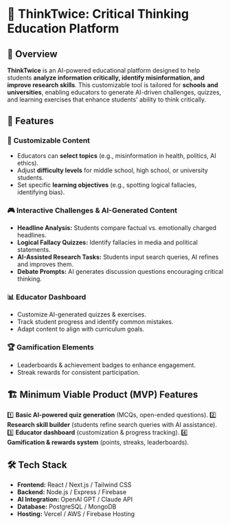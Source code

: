 # 🧠 ThinkTwice: Critical Thinking Education Platform

## 🎯 Overview
**ThinkTwice** is an AI-powered educational platform designed to help students **analyze information critically, identify misinformation, and improve research skills**. This customizable tool is tailored for **schools and universities**, enabling educators to generate AI-driven challenges, quizzes, and learning exercises that enhance students' ability to think critically.

## 🚀 Features
### 🔹 **Customizable Content**
- Educators can **select topics** (e.g., misinformation in health, politics, AI ethics).
- Adjust **difficulty levels** for middle school, high school, or university students.
- Set specific **learning objectives** (e.g., spotting logical fallacies, identifying bias).

### 🎮 **Interactive Challenges & AI-Generated Content**
- **Headline Analysis:** Students compare factual vs. emotionally charged headlines.
- **Logical Fallacy Quizzes:** Identify fallacies in media and political statements.
- **AI-Assisted Research Tasks:** Students input search queries, AI refines and improves them.
- **Debate Prompts:** AI generates discussion questions encouraging critical thinking.

### 📊 **Educator Dashboard**
- Customize AI-generated quizzes & exercises.
- Track student progress and identify common mistakes.
- Adapt content to align with curriculum goals.

### 🏆 **Gamification Elements**
- Leaderboards & achievement badges to enhance engagement.
- Streak rewards for consistent participation.

## 🏗️ Minimum Viable Product (MVP) Features
1️⃣ **Basic AI-powered quiz generation** (MCQs, open-ended questions).
2️⃣ **Research skill builder** (students refine search queries with AI assistance).
3️⃣ **Educator dashboard** (customization & progress tracking).
4️⃣ **Gamification & rewards system** (points, streaks, leaderboards).

## 🛠️ Tech Stack
- **Frontend:** React / Next.js / Tailwind CSS
- **Backend:** Node.js / Express / Firebase
- **AI Integration:** OpenAI GPT / Claude API
- **Database:** PostgreSQL / MongoDB
- **Hosting:** Vercel / AWS / Firebase Hosting
